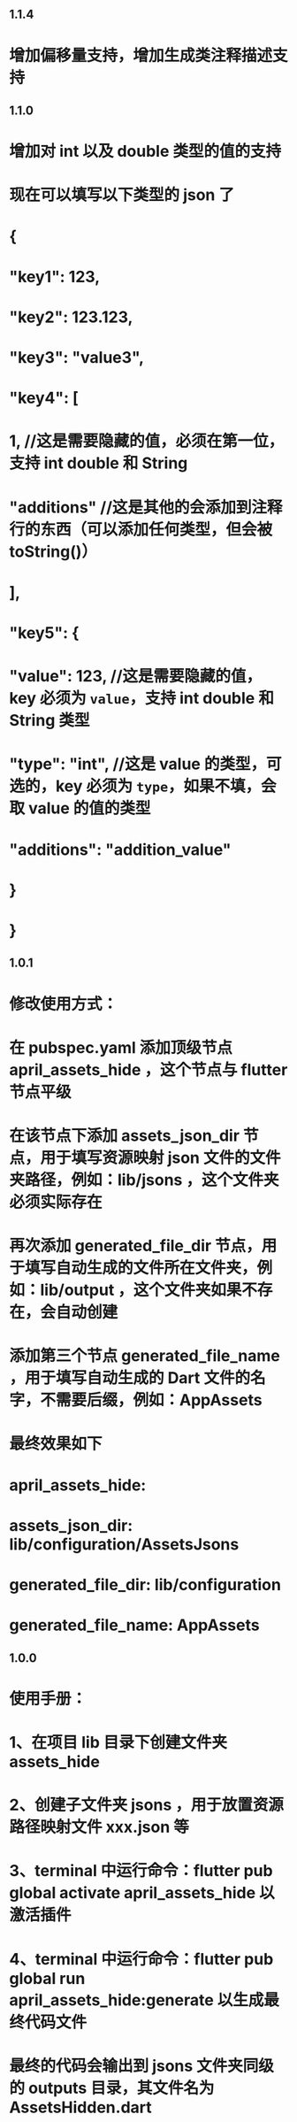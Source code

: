 ## 1.1.4

# 增加偏移量支持，增加生成类注释描述支持

## 1.1.0

# 增加对 int 以及 double 类型的值的支持
# 现在可以填写以下类型的 json 了
# {
#   "key1": 123,
#   "key2": 123.123,
#   "key3": "value3",
#   "key4": [
#       1, //这是需要隐藏的值，必须在第一位，支持 int double 和 String
#       "additions"  //这是其他的会添加到注释行的东西（可以添加任何类型，但会被 toString()）
#   ],
#   "key5": {
#       "value": 123, //这是需要隐藏的值，key 必须为 `value`，支持 int double 和 String 类型
#       "type": "int", //这是 value 的类型，可选的，key 必须为 `type`，如果不填，会取 value 的值的类型
#       "additions": "addition_value"
#   }
# }

## 1.0.1

# 修改使用方式：
# 在 pubspec.yaml 添加顶级节点  april_assets_hide ，这个节点与 flutter 节点平级
# 在该节点下添加  assets_json_dir 节点，用于填写资源映射 json 文件的文件夹路径，例如：lib/jsons ，这个文件夹必须实际存在
# 再次添加 generated_file_dir 节点，用于填写自动生成的文件所在文件夹，例如：lib/output ，这个文件夹如果不存在，会自动创建
# 添加第三个节点 generated_file_name ，用于填写自动生成的 Dart 文件的名字，不需要后缀，例如：AppAssets
# 最终效果如下
# april_assets_hide:
#   assets_json_dir: lib/configuration/AssetsJsons
#   generated_file_dir: lib/configuration
#   generated_file_name: AppAssets


## 1.0.0

# 使用手册：
# 1、在项目 lib 目录下创建文件夹 assets_hide
# 2、创建子文件夹 jsons ，用于放置资源路径映射文件 xxx.json 等
# 3、terminal 中运行命令：flutter pub global activate april_assets_hide   以激活插件
# 4、terminal 中运行命令：flutter pub global run april_assets_hide:generate    以生成最终代码文件
# 最终的代码会输出到 jsons 文件夹同级的 outputs 目录，其文件名为  AssetsHidden.dart
